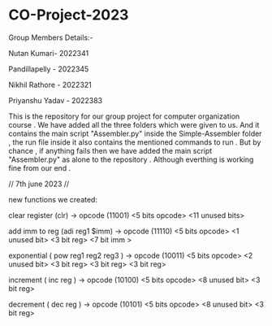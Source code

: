 # CO-Project-2023
Group Members Details:-

Nutan Kumari- 2022341

Pandillapelly - 2022345

Nikhil Rathore - 2022321

Priyanshu Yadav - 2022383

This is the repository for our group project for computer organization course .
We have added all the three folders which were given to us. And it contains the main script "Assembler.py" inside the Simple-Assembler folder , the run file inside it also contains the mentioned commands to run . But by chance , if anything fails then we have added the main script "Assembler.py" as alone to the repository . Although everthing is working fine from our end .

// 7th june 2023 //

new functions we created:

clear register (clr) -> opcode (11001) <5 bits opcode> <11 unused bits>

add imm to reg (adi reg1 $imm) -> opcode (11110) <5 bits opcode> <1 unused bit> <3 bit reg> <7 bit imm >

exponential ( pow reg1 reg2 reg3 ) -> opcode (10011) <5 bits opcode> <2 unused bit> <3 bit reg> <3 bit reg> <3 bit reg>

increment ( inc reg ) -> opcode (10100) <5 bits opcode> <8 unused bit> <3 bit reg>

decrement ( dec reg ) -> opcode (10101) <5 bits opcode> <8 unused bit> <3 bit reg>
